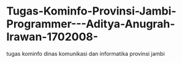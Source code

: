 # Tugas-Kominfo-Provinsi-Jambi-Programmer---Aditya-Anugrah-Irawan-1702008-
tugas kominfo dinas komunikasi dan informatika provinsi jambi

